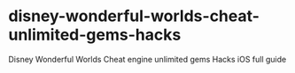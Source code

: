 # disney-wonderful-worlds-cheat-unlimited-gems-hacks
Disney Wonderful Worlds Cheat engine unlimited gems Hacks iOS full guide
